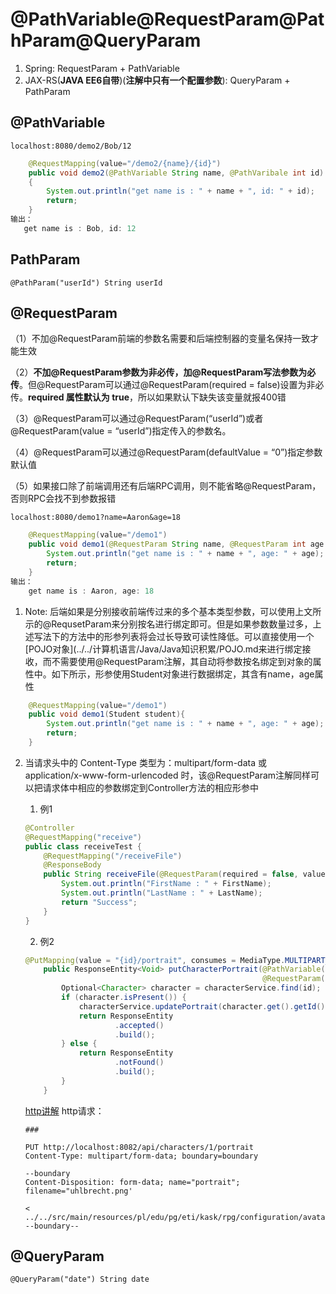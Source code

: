 # @PathVariable@RequestParam@PathParam@QueryParam

1. Spring: 
   RequestParam + PathVariable
2. JAX-RS(**JAVA EE6自带**)(**注解中只有一个配置参数**): 
   QueryParam + PathParam

## @PathVariable
`localhost:8080/demo2/Bob/12`
```java
    @RequestMapping(value="/demo2/{name}/{id}")   
    public void demo2(@PathVariable String name, @PathVaribale int id)
    {
        System.out.println("get name is : " + name + ", id: " + id);
        return;
    }
输出：
   get name is : Bob, id: 12
```

## PathParam
`@PathParam("userId") String userId`


## @RequestParam
（1）不加@RequestParam前端的参数名需要和后端控制器的变量名保持一致才能生效

（2）**不加@RequestParam参数为非必传，加@RequestParam写法参数为必传**。但@RequestParam可以通过@RequestParam(required = false)设置为非必传。**required 属性默认为 true**，所以如果默认下缺失该变量就报400错

（3）@RequestParam可以通过@RequestParam(“userId”)或者@RequestParam(value = “userId”)指定传入的参数名。

（4）@RequestParam可以通过@RequestParam(defaultValue = “0”)指定参数默认值

（5）如果接口除了前端调用还有后端RPC调用，则不能省略@RequestParam，否则RPC会找不到参数报错


`localhost:8080/demo1?name=Aaron&age=18`
```java
    @RequestMapping(value="/demo1")
    public void demo1(@RequestParam String name, @RequestParam int age ){
        System.out.println("get name is : " + name + ", age: " + age);
        return;
    }
输出：
    get name is : Aaron, age: 18
```

1. Note: 后端如果是分别接收前端传过来的多个基本类型参数，可以使用上文所示的@RequsetParam来分别按名进行绑定即可。但是如果参数数量过多，上述写法下的方法中的形参列表将会过长导致可读性降低。可以直接使用一个[POJO对象](../../计算机语言/Java/Java知识积累/POJO.md来进行绑定接收，而不需要使用@RequestParam注解，其自动将参数按名绑定到对象的属性中。如下所示，形参使用Student对象进行数据绑定，其含有name，age属性
```java
    @RequestMapping(value="/demo1")
    public void demo1(Student student){
        System.out.println("get name is : " + name + ", age: " + age);
        return;
    }
```

2. 当请求头中的 Content-Type 类型为：multipart/form-data 或 application/x-www-form-urlencoded 时，该@RequestParam注解同样可以把请求体中相应的参数绑定到Controller方法的相应形参中

   1. 例1
    ```java
    @Controller
    @RequestMapping("receive")
    public class receiveTest {
        @RequestMapping("/receiveFile")
        @ResponseBody
        public String receiveFile(@RequestParam(required = false, value = "file2") MultipartFile File2, @RequestParam String FirstName, @RequestParam String LastName) {
            System.out.println("FirstName : " + FirstName);
            System.out.println("LastName : " + LastName);
            return "Success";
        }
    }
    ```
   2. 例2 
    ```java
    @PutMapping(value = "{id}/portrait", consumes = MediaType.MULTIPART_FORM_DATA_VALUE)
        public ResponseEntity<Void> putCharacterPortrait(@PathVariable("id") long id,
                                                         @RequestParam("portrait") MultipartFile portrait) throws IOException {
            Optional<Character> character = characterService.find(id);
            if (character.isPresent()) {
                characterService.updatePortrait(character.get().getId(), portrait.getInputStream());
                return ResponseEntity
                        .accepted()
                        .build();
            } else {
                return ResponseEntity
                        .notFound()
                        .build();
            }
        }
    ```
    [http讲解](../../服务器网络/域名和网址以及超文本传输协议/超文本传输协议.md)
    http请求：
    ```http
    ###

    PUT http://localhost:8082/api/characters/1/portrait
    Content-Type: multipart/form-data; boundary=boundary

    --boundary
    Content-Disposition: form-data; name="portrait"; filename="uhlbrecht.png'

    < ../../src/main/resources/pl/edu/pg/eti/kask/rpg/configuration/avatar/uhlbrecht.png
    --boundary--
    ```

## @QueryParam
`@QueryParam("date") String date`
